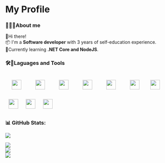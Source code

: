 # My Profile
### 🧘🏽‍♂️About me
👋Hi there! 
<br>📦 I'm a <b>Software developer</b> with 3 years of self-education experience.
<br>🌱Currently learning <b>.NET Core and NodeJS</b>.

### 🛠️🧰Laguages and Tools
<div>
  <img width=30 style="padding: 20px;" src="https://cdn.jsdelivr.net/gh/devicons/devicon/icons/csharp/csharp-original.svg" />
  <img width=30 style="padding: 20px;" src="https://cdn.jsdelivr.net/gh/devicons/devicon/icons/python/python-original.svg" />
  <img width=30 style="padding: 20px;" src="https://cdn.jsdelivr.net/gh/devicons/devicon/icons/cplusplus/cplusplus-original.svg" />
  
  <img width=30 style="padding: 20px;" src="https://cdn.jsdelivr.net/gh/devicons/devicon/icons/html5/html5-original.svg" />
  <img width=30 style="padding: 20px;" src="https://cdn.jsdelivr.net/gh/devicons/devicon/icons/css3/css3-original.svg" />
  <img width=30 style="padding: 20px;" src="https://cdn.jsdelivr.net/gh/devicons/devicon/icons/javascript/javascript-original.svg" />
  
  <img width=30 style="padding: 10px;" src="https://cdn.jsdelivr.net/gh/devicons/devicon/icons/git/git-original.svg" />
  <img width=30 style="padding: 10px;" src="https://cdn.jsdelivr.net/gh/devicons/devicon/icons/visualstudio/visualstudio-plain.svg" />
  <img width=30 style="padding: 10px;" src="https://cdn.jsdelivr.net/gh/devicons/devicon/icons/vscode/vscode-original.svg" />
  <img width=30 style="padding: 10px;" src="https://cdn.jsdelivr.net/gh/devicons/devicon/icons/pycharm/pycharm-original.svg" />
</div>

### 📊 GitHub Stats:
[![](https://visitcount.itsvg.in/api?id=Vadum-cmd&icon=0&color=0)](https://visitcount.itsvg.in)

![](https://github-readme-stats.vercel.app/api?username=Vadum-cmd&theme=monokai&hide_border=false&include_all_commits=true&count_private=true)<br/>
![](https://github-readme-streak-stats.herokuapp.com/?user=Vadum-cmd&theme=monokai&hide_border=false)<br/>
![](https://github-readme-stats.vercel.app/api/top-langs/?username=Vadum-cmd&theme=monokai&hide_border=false&include_all_commits=true&count_private=true&layout=compact)
